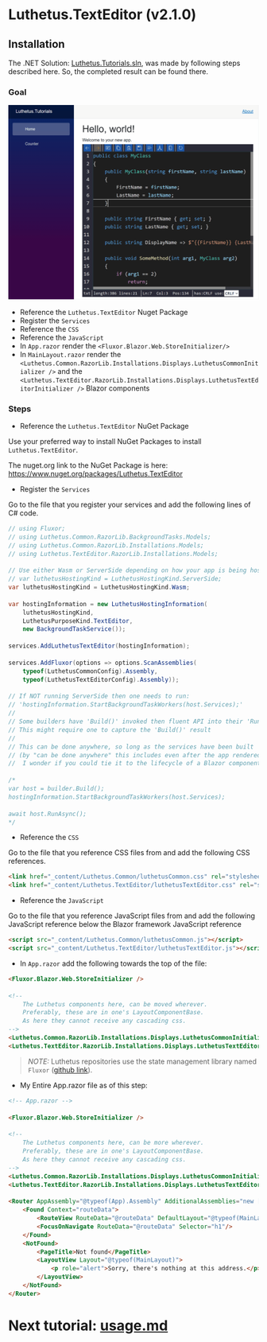 # Luthetus.TextEditor (v2.1.0)

## Installation

The .NET Solution: [Luthetus.Tutorials.sln](../../Source/Tutorials/Luthetus.Tutorials.sln),
was made by following steps described here. So, the completed result can be found there.

### Goal

![tutorial_Usage-CSharpCompilerServiceTextEditor.gif](../../Images/TextEditor/Gifs/text-editor-tutorial-result.gif)

- Reference the `Luthetus.TextEditor` Nuget Package
- Register the `Services`
- Reference the `CSS`
- Reference the `JavaScript`
- In `App.razor` render the `<Fluxor.Blazor.Web.StoreInitializer/>`
- In `MainLayout.razor` render the `<Luthetus.Common.RazorLib.Installations.Displays.LuthetusCommonInitializer />` and the `<Luthetus.TextEditor.RazorLib.Installations.Displays.LuthetusTextEditorInitializer />` Blazor components

### Steps
- Reference the `Luthetus.TextEditor` NuGet Package

Use your preferred way to install NuGet Packages to install `Luthetus.TextEditor`.

The nuget.org link to the NuGet Package is here: https://www.nuget.org/packages/Luthetus.TextEditor

- Register the `Services`

Go to the file that you register your services and add the following lines of C# code.

```csharp
// using Fluxor;
// using Luthetus.Common.RazorLib.BackgroundTasks.Models;
// using Luthetus.Common.RazorLib.Installations.Models;
// using Luthetus.TextEditor.RazorLib.Installations.Models;

// Use either Wasm or ServerSide depending on how your app is being hosted.
// var luthetusHostingKind = LuthetusHostingKind.ServerSide;
var luthetusHostingKind = LuthetusHostingKind.Wasm;

var hostingInformation = new LuthetusHostingInformation(
    luthetusHostingKind,
    LuthetusPurposeKind.TextEditor,
    new BackgroundTaskService());

services.AddLuthetusTextEditor(hostingInformation);

services.AddFluxor(options => options.ScanAssemblies(
    typeof(LuthetusCommonConfig).Assembly,
    typeof(LuthetusTextEditorConfig).Assembly));

// If NOT running ServerSide then one needs to run:
// 'hostingInformation.StartBackgroundTaskWorkers(host.Services);'
//
// Some builders have 'Build()' invoked then fluent API into their 'Run()' or 'RunAsync()'.
// This might require one to capture the 'Build()' result
//
// This can be done anywhere, so long as the services have been built
// (by "can be done anywhere" this includes even after the app rendered,
//  I wonder if you could tie it to the lifecycle of a Blazor component with IDisposable?)

/*
var host = builder.Build();
hostingInformation.StartBackgroundTaskWorkers(host.Services);

await host.RunAsync();
*/
```

- Reference the `CSS`

Go to the file that you reference CSS files from and add the following CSS references.

```html
<link href="_content/Luthetus.Common/luthetusCommon.css" rel="stylesheet" />
<link href="_content/Luthetus.TextEditor/luthetusTextEditor.css" rel="stylesheet" />
```

- Reference the `JavaScript`

Go to the file that you reference JavaScript files from and add the following JavaScript reference below the Blazor framework JavaScript reference

```html
<script src="_content/Luthetus.Common/luthetusCommon.js"></script>
<script src="_content/Luthetus.TextEditor/luthetusTextEditor.js"></script>
```

- In `App.razor` add the following towards the top of the file:

```html
<Fluxor.Blazor.Web.StoreInitializer />

<!--
    The Luthetus components here, can be moved wherever.
    Preferably, these are in one's LayoutComponentBase.
    As here they cannot receive any cascading css.
-->
<Luthetus.Common.RazorLib.Installations.Displays.LuthetusCommonInitializer />
<Luthetus.TextEditor.RazorLib.Installations.Displays.LuthetusTextEditorInitializer />
```

> *NOTE:* Luthetus repositories use the state management library named `Fluxor` ([github link](https://github.com/mrpmorris/Fluxor)).

- My Entire App.razor file as of this step:

```html
<!-- App.razor -->

<Fluxor.Blazor.Web.StoreInitializer />

<!--
    The Luthetus components here, can be more wherever.
    Preferably, these are in one's LayoutComponentBase.
    As here they cannot receive any cascading css.
-->
<Luthetus.Common.RazorLib.Installations.Displays.LuthetusCommonInitializer />
<Luthetus.TextEditor.RazorLib.Installations.Displays.LuthetusTextEditorInitializer />

<Router AppAssembly="@typeof(App).Assembly" AdditionalAssemblies="new [] { typeof(MainLayout).Assembly }">
    <Found Context="routeData">
        <RouteView RouteData="@routeData" DefaultLayout="@typeof(MainLayout)"/>
        <FocusOnNavigate RouteData="@routeData" Selector="h1"/>
    </Found>
    <NotFound>
        <PageTitle>Not found</PageTitle>
        <LayoutView Layout="@typeof(MainLayout)">
            <p role="alert">Sorry, there's nothing at this address.</p>
        </LayoutView>
    </NotFound>
</Router>
```

# Next tutorial: [usage.md](./usage.md)